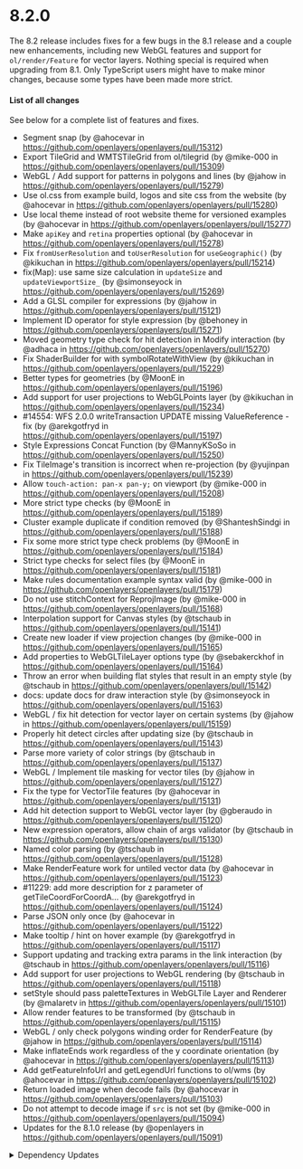 # 8.2.0

The 8.2 release includes fixes for a few bugs in the 8.1 release and a couple new enhancements, including new WebGL features and support for `ol/render/Feature` for vector layers.  Nothing special is required when upgrading from 8.1. Only TypeScript users might have to make minor changes, because some types have been made more strict.

#### List of all changes

See below for a complete list of features and fixes.

 * Segment snap (by @ahocevar in https://github.com/openlayers/openlayers/pull/15312)
 * Export TileGrid and WMTSTileGrid from ol/tilegrid (by @mike-000 in https://github.com/openlayers/openlayers/pull/15309)
 * WebGL / Add support for patterns in polygons and lines (by @jahow in https://github.com/openlayers/openlayers/pull/15279)
 * Use ol.css from example build, logos and site css from the website (by @ahocevar in https://github.com/openlayers/openlayers/pull/15280)
 * Use local theme instead of root website theme for versioned examples (by @ahocevar in https://github.com/openlayers/openlayers/pull/15277)
 * Make `apiKey` and `retina` properties optional (by @ahocevar in https://github.com/openlayers/openlayers/pull/15278)
 * Fix `fromUserResolution` and `toUserResolution` for `useGeographic()` (by @kikuchan in https://github.com/openlayers/openlayers/pull/15214)
 * fix(Map): use same size calculation in `updateSize` and `updateViewportSize_` (by @simonseyock in https://github.com/openlayers/openlayers/pull/15269)
 * Add a GLSL compiler for expressions (by @jahow in https://github.com/openlayers/openlayers/pull/15121)
 * Implement ID operator for style expression (by @behoney in https://github.com/openlayers/openlayers/pull/15271)
 * Moved geometry type check for hit detection in Modify interaction (by @adhaca in https://github.com/openlayers/openlayers/pull/15270)
 * Fix ShaderBuilder for with symbolRotateWithView (by @kikuchan in https://github.com/openlayers/openlayers/pull/15229)
 * Better types for geometries (by @MoonE in https://github.com/openlayers/openlayers/pull/15196)
 * Add support for user projections to WebGLPoints layer (by @kikuchan in https://github.com/openlayers/openlayers/pull/15234)
 * #14554: WFS 2.0.0 writeTransaction UPDATE missing ValueReference - fix (by @arekgotfryd in https://github.com/openlayers/openlayers/pull/15197)
 * Style Expressions Concat Function
 (by @MannyKSoSo in https://github.com/openlayers/openlayers/pull/15250)
 * Fix TileImage's transition is incorrect when re-projection (by @yujinpan in https://github.com/openlayers/openlayers/pull/15239)
 * Allow `touch-action: pan-x pan-y;` on viewport (by @mike-000 in https://github.com/openlayers/openlayers/pull/15208)
 * More strict type checks (by @MoonE in https://github.com/openlayers/openlayers/pull/15189)
 * Cluster example duplicate if condition removed (by @ShanteshSindgi in https://github.com/openlayers/openlayers/pull/15188)
 * Fix some more strict type check problems (by @MoonE in https://github.com/openlayers/openlayers/pull/15184)
 * Strict type checks for select files (by @MoonE in https://github.com/openlayers/openlayers/pull/15181)
 * Make rules documentation example syntax valid (by @mike-000 in https://github.com/openlayers/openlayers/pull/15179)
 * Do not use stitchContext for ReprojImage (by @mike-000 in https://github.com/openlayers/openlayers/pull/15168)
 * Interpolation support for Canvas styles (by @tschaub in https://github.com/openlayers/openlayers/pull/15141)
 * Create new loader if view projection changes (by @mike-000 in https://github.com/openlayers/openlayers/pull/15165)
 * Add properties to WebGLTileLayer options type (by @sebakerckhof in https://github.com/openlayers/openlayers/pull/15164)
 * Throw an error when building flat styles that result in an empty style (by @tschaub in https://github.com/openlayers/openlayers/pull/15142)
 * docs: update docs for draw interaction style (by @simonseyock in https://github.com/openlayers/openlayers/pull/15163)
 * WebGL / fix hit detection for vector layer on certain systems (by @jahow in https://github.com/openlayers/openlayers/pull/15159)
 * Properly hit detect circles after updating size (by @tschaub in https://github.com/openlayers/openlayers/pull/15143)
 * Parse more variety of color strings (by @tschaub in https://github.com/openlayers/openlayers/pull/15137)
 * WebGL / Implement tile masking for vector tiles (by @jahow in https://github.com/openlayers/openlayers/pull/15127)
 * Fix the type for VectorTile features (by @ahocevar in https://github.com/openlayers/openlayers/pull/15131)
 * Add hit detection support to WebGL vector layer (by @gberaudo in https://github.com/openlayers/openlayers/pull/15120)
 * New expression operators, allow chain of args validator (by @tschaub in https://github.com/openlayers/openlayers/pull/15130)
 * Named color parsing (by @tschaub in https://github.com/openlayers/openlayers/pull/15128)
 * Make RenderFeature work for untiled vector data (by @ahocevar in https://github.com/openlayers/openlayers/pull/15123)
 * #11229: add more description for z parameter of getTileCoordForCoordA… (by @arekgotfryd in https://github.com/openlayers/openlayers/pull/15124)
 * Parse JSON only once (by @ahocevar in https://github.com/openlayers/openlayers/pull/15122)
 * Make tooltip / hint  on hover example (by @arekgotfryd in https://github.com/openlayers/openlayers/pull/15117)
 * Support updating and tracking extra params in the link interaction (by @tschaub in https://github.com/openlayers/openlayers/pull/15116)
 * Add support for user projections to WebGL rendering (by @tschaub in https://github.com/openlayers/openlayers/pull/15118)
 * setStyle should pass paletteTextures in WebGLTile Layer and Renderer (by @malaretv in https://github.com/openlayers/openlayers/pull/15101)
 * Allow render features to be transformed (by @tschaub in https://github.com/openlayers/openlayers/pull/15115)
 * WebGL / only check polygons winding order for RenderFeature (by @jahow in https://github.com/openlayers/openlayers/pull/15114)
 * Make inflateEnds work regardless of the y coordinate orientation (by @ahocevar in https://github.com/openlayers/openlayers/pull/15113)
 * Add getFeatureInfoUrl and getLegendUrl functions to ol/wms (by @ahocevar in https://github.com/openlayers/openlayers/pull/15102)
 * Return loaded image when decode fails (by @ahocevar in https://github.com/openlayers/openlayers/pull/15103)
 * Do not attempt to decode image if `src` is not set (by @mike-000 in https://github.com/openlayers/openlayers/pull/15094)
 * Updates for the 8.1.0 release (by @openlayers in https://github.com/openlayers/openlayers/pull/15091)


<details>
  <summary>Dependency Updates</summary>

 * Bump puppeteer from 21.4.1 to 21.5.0 (by @openlayers in https://github.com/openlayers/openlayers/pull/15305)
 * Bump rollup from 4.1.5 to 4.3.0 (by @openlayers in https://github.com/openlayers/openlayers/pull/15304)
 * Bump eslint from 8.52.0 to 8.53.0 (by @openlayers in https://github.com/openlayers/openlayers/pull/15303)
 * Bump sinon from 17.0.0 to 17.0.1 (by @openlayers in https://github.com/openlayers/openlayers/pull/15302)
 * Bump ol-mapbox-style from 12.0.0 to 12.1.0 (by @openlayers in https://github.com/openlayers/openlayers/pull/15301)
 * Bump marked from 9.1.3 to 9.1.5 (by @openlayers in https://github.com/openlayers/openlayers/pull/15300)
 * Bump proj4 from 2.9.1 to 2.9.2 (by @openlayers in https://github.com/openlayers/openlayers/pull/15283)
 * Bump rollup from 4.1.4 to 4.1.5 (by @openlayers in https://github.com/openlayers/openlayers/pull/15284)
 * Bump marked from 9.1.2 to 9.1.3 (by @openlayers in https://github.com/openlayers/openlayers/pull/15285)
 * Bump @types/geojson from 7946.0.11 to 7946.0.12 (by @openlayers in https://github.com/openlayers/openlayers/pull/15286)
 * Bump puppeteer from 21.4.0 to 21.4.1 (by @openlayers in https://github.com/openlayers/openlayers/pull/15287)
 * Bump actions/setup-node from 3 to 4 (by @openlayers in https://github.com/openlayers/openlayers/pull/15282)
 * Bump geotiff from 2.0.7 to 2.1.0 (by @openlayers in https://github.com/openlayers/openlayers/pull/15288)
 * Bump rollup and rollup-plugin-external (by @openlayers in https://github.com/openlayers/openlayers/pull/15276)
 * Bump eslint from 8.50.0 to 8.52.0 (by @openlayers in https://github.com/openlayers/openlayers/pull/15267)
 * Bump @types/offscreencanvas from 2019.7.1 to 2019.7.2 (by @openlayers in https://github.com/openlayers/openlayers/pull/15266)
 * Bump loglevelnext from 5.0.6 to 6.0.0 (by @openlayers in https://github.com/openlayers/openlayers/pull/15260)
 * Bump @types/topojson-specification from 1.0.3 to 1.0.4 (by @openlayers in https://github.com/openlayers/openlayers/pull/15265)
 * Bump @types/arcgis-rest-api from 10.4.6 to 10.4.7 (by @openlayers in https://github.com/openlayers/openlayers/pull/15262)
 * Bump sinon from 16.1.0 to 17.0.0 (by @openlayers in https://github.com/openlayers/openlayers/pull/15264)
 * Bump @types/proj4 from 2.5.3 to 2.5.4 (by @openlayers in https://github.com/openlayers/openlayers/pull/15263)
 * Bump @types/pbf from 3.0.3 to 3.0.4 (by @openlayers in https://github.com/openlayers/openlayers/pull/15261)
 * Bump puppeteer from 21.3.6 to 21.4.0 (by @openlayers in https://github.com/openlayers/openlayers/pull/15259)
 * Bump @rollup/plugin-node-resolve from 15.2.1 to 15.2.3 (by @openlayers in https://github.com/openlayers/openlayers/pull/15223)
 * Bump @rollup/plugin-terser from 0.4.3 to 0.4.4 (by @openlayers in https://github.com/openlayers/openlayers/pull/15224)
 * Bump sinon from 16.0.0 to 16.1.0 (by @openlayers in https://github.com/openlayers/openlayers/pull/15222)
 * Bump @rollup/plugin-commonjs from 25.0.4 to 25.0.7 (by @openlayers in https://github.com/openlayers/openlayers/pull/15240)
 * Bump marked from 9.0.3 to 9.1.2 (by @openlayers in https://github.com/openlayers/openlayers/pull/15243)
 * Bump webpack from 5.88.2 to 5.89.0 (by @openlayers in https://github.com/openlayers/openlayers/pull/15242)
 * Bump proj4 from 2.9.0 to 2.9.1 (by @openlayers in https://github.com/openlayers/openlayers/pull/15244)
 * Bump @octokit/rest from 20.0.1 to 20.0.2 (by @openlayers in https://github.com/openlayers/openlayers/pull/15200)
 * Bump puppeteer from 21.3.4 to 21.3.6 (by @openlayers in https://github.com/openlayers/openlayers/pull/15199)
 * Bump rollup from 3.29.3 to 3.29.4 (by @openlayers in https://github.com/openlayers/openlayers/pull/15198)
 * Bump @types/arcgis-rest-api from 10.4.5 to 10.4.6 (by @openlayers in https://github.com/openlayers/openlayers/pull/15173)
 * Bump @types/geojson from 7946.0.10 to 7946.0.11 (by @openlayers in https://github.com/openlayers/openlayers/pull/15174)
 * Bump @types/pbf from 3.0.2 to 3.0.3 (by @openlayers in https://github.com/openlayers/openlayers/pull/15175)
 * Bump @types/proj4 from 2.5.2 to 2.5.3 (by @openlayers in https://github.com/openlayers/openlayers/pull/15177)
 * Bump rollup from 3.29.2 to 3.29.3 (by @openlayers in https://github.com/openlayers/openlayers/pull/15178)
 * Bump eslint from 8.49.0 to 8.50.0 (by @openlayers in https://github.com/openlayers/openlayers/pull/15172)
 * Bump marked from 9.0.2 to 9.0.3 (by @openlayers in https://github.com/openlayers/openlayers/pull/15176)
 * Bump puppeteer from 21.2.1 to 21.3.4 (by @openlayers in https://github.com/openlayers/openlayers/pull/15171)
 * Bump color-rgba from 2.4.0 to 3.0.0 (by @openlayers in https://github.com/openlayers/openlayers/pull/15149)
 * Bump puppeteer from 21.1.1 to 21.2.1 (by @openlayers in https://github.com/openlayers/openlayers/pull/15153)
 * Bump ol-mapbox-style from 11.0.3 to 12.0.0 (by @openlayers in https://github.com/openlayers/openlayers/pull/15150)
 * Bump marked from 9.0.0 to 9.0.2 (by @openlayers in https://github.com/openlayers/openlayers/pull/15151)
 * Bump rollup from 3.29.1 to 3.29.2 (by @openlayers in https://github.com/openlayers/openlayers/pull/15152)
 * Bump yargs from 17.7.1 to 17.7.2 (by @openlayers in https://github.com/openlayers/openlayers/pull/15154)
 * Bump @types/topojson-specification from 1.0.2 to 1.0.3 (by @openlayers in https://github.com/openlayers/openlayers/pull/15155)
 * Bump sinon from 15.2.0 to 16.0.0 (by @openlayers in https://github.com/openlayers/openlayers/pull/15148)
 * Bump rollup from 3.28.1 to 3.29.1 (by @openlayers in https://github.com/openlayers/openlayers/pull/15112)
 * Bump marked from 8.0.0 to 9.0.0 (by @openlayers in https://github.com/openlayers/openlayers/pull/15110)
 * Bump actions/checkout from 3 to 4 (by @openlayers in https://github.com/openlayers/openlayers/pull/15108)
 * Bump eslint from 8.48.0 to 8.49.0 (by @openlayers in https://github.com/openlayers/openlayers/pull/15111)


</details>
